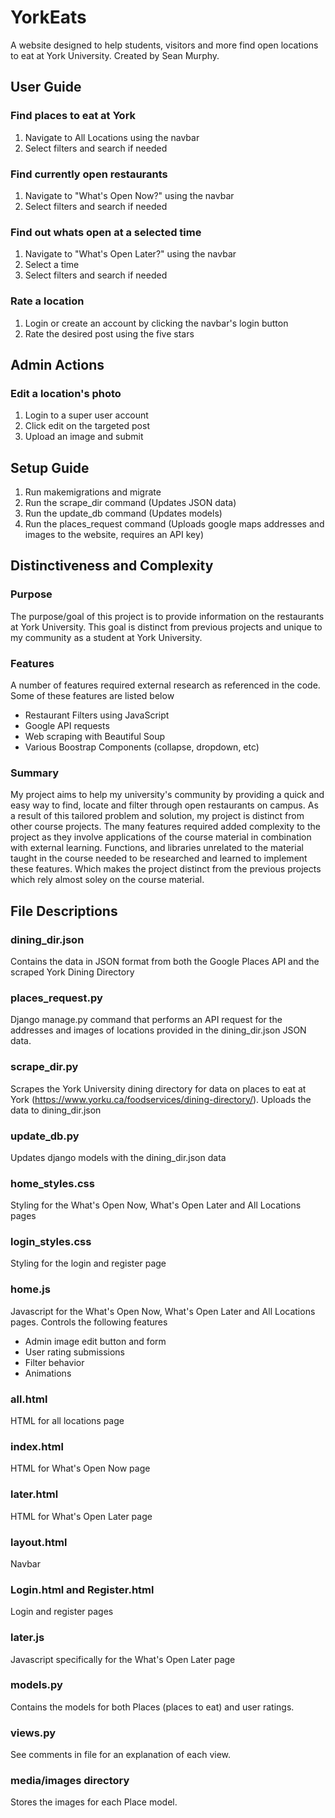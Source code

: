 # YorkEats
A website designed to help students, visitors and more find open locations to eat at York University. Created by Sean Murphy.

## User Guide
### Find places to eat at York
1. Navigate to All Locations using the navbar
2. Select filters and search if needed

### Find currently open restaurants
1. Navigate to "What's Open Now?" using the navbar
2. Select filters and search if needed

### Find out whats open at a selected time
1. Navigate to "What's Open Later?" using the navbar
2. Select a time
3. Select filters and search if needed

### Rate a location
1. Login or create an account by clicking the navbar's login button
3. Rate the desired post using the five stars

## Admin Actions
### Edit a location's photo
1. Login to a super user account
2. Click edit on the targeted post
3. Upload an image and submit

## Setup Guide
1. Run makemigrations and migrate
2. Run the scrape_dir command (Updates JSON data)
3. Run the update_db command (Updates models)
4. Run the places_request command (Uploads google maps addresses and images to the website, requires an API key)

## Distinctiveness and Complexity
### Purpose
The purpose/goal of this project is to provide information on the restaurants at York University. This goal is distinct from previous projects and unique to my community as a student at York University.

### Features
A number of features required external research as referenced in the code. Some of these features are listed below
* Restaurant Filters using JavaScript
* Google API requests
* Web scraping with Beautiful Soup
* Various Boostrap Components (collapse, dropdown, etc)

### Summary
My project aims to help my university's community by providing a quick and easy way to find, locate and filter through open restaurants on campus.  As a result of this tailored problem and solution, my project is distinct from other course projects. The many features required added complexity to the project as they involve applications of the course material in combination with external learning. Functions, and libraries unrelated to the material taught in the course needed to be researched and learned to implement these features. Which makes the project distinct from the previous projects which rely almost soley on the course material.

## File Descriptions
### dining_dir.json
Contains the data in JSON format from both the Google Places API and the scraped York Dining Directory

### places_request.py
Django manage.py command that performs an API request for the addresses and images of locations provided in the dining_dir.json JSON data.

### scrape_dir.py
Scrapes the York University dining directory for data on places to eat at York (https://www.yorku.ca/foodservices/dining-directory/). Uploads the data to dining_dir.json

### update_db.py
Updates django models with the dining_dir.json data

### home_styles.css
Styling for the What's Open Now, What's Open Later and All Locations pages

### login_styles.css
Styling for the login and register page

### home.js
Javascript for the What's Open Now, What's Open Later and All Locations pages. Controls the following features
* Admin image edit button and form
* User rating submissions
* Filter behavior
* Animations

### all.html
HTML for all locations page

### index.html
HTML for What's Open Now page

### later.html
HTML for What's Open Later page

### layout.html
Navbar

### Login.html and Register.html
Login and register pages

### later.js
Javascript specifically for the What's Open Later page

### models.py
Contains the models for both Places (places to eat) and user ratings.

### views.py
See comments in file for an explanation of each view.

### media/images directory
Stores the images for each Place model.
